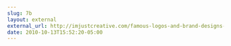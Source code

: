 ```yaml
---
slug: 7b
layout: external
external_url: http://imjustcreative.com/famous-logos-and-brand-designs-simplified-part-2/2010/10/13/
date: 2010-10-13T15:52:20-05:00
---
```

